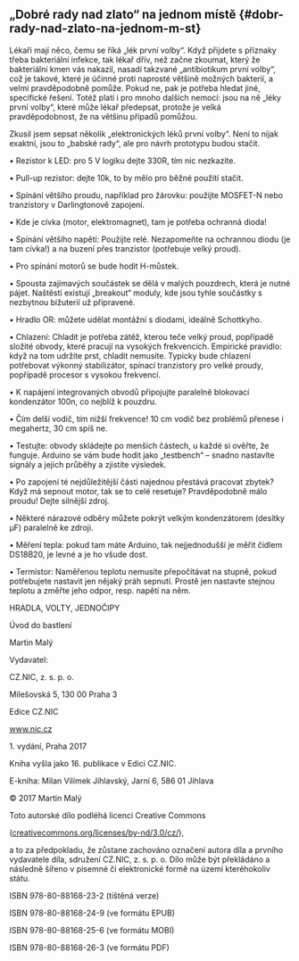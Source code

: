 ## „Dobré rady nad zlato“ na jednom místě {#dobr-rady-nad-zlato-na-jednom-m-st}

Lékaři mají něco, čemu se říká „lék první volby“. Když přijdete s příznaky třeba bakteriální infekce, tak lékař dřív, než začne zkoumat, který že bakteriální kmen vás nakazil, nasadí takzvané „antibiotikum první volby“, což je takové, které je účinné proti naprosté většině možných bakterií, a velmi pravděpodobně pomůže. Pokud ne, pak je potřeba hledat jiné, specifické řešení. Totéž platí i pro mnoho dalších nemocí: jsou na ně „léky první volby“, které může lékař předepsat, protože je velká pravděpodobnost, že na většinu případů pomůžou.

Zkusil jsem sepsat několik „elektronických léků první volby“. Není to nijak exaktní, jsou to „babské rady“, ale pro návrh prototypu budou stačit.

• Rezistor k LED: pro 5 V logiku dejte 330R, tím nic nezkazíte.

• Pull-up rezistor: dejte 10k, to by mělo pro běžné použití stačit.

• Spínání většího proudu, například pro žárovku: použijte MOSFET-N nebo tranzistory v Darlingtonově zapojení.

• Kde je cívka (motor, elektromagnet), tam je potřeba ochranná dioda!

• Spínání většího napětí: Použijte relé. Nezapomeňte na ochrannou diodu (je tam cívka!) a na buzení přes tranzistor (potřebuje velký proud).

• Pro spínání motorů se bude hodit H-můstek.

• Spousta zajímavých součástek se dělá v malých pouzdrech, která je nutné pájet. Naštěstí existují „breakout“ moduly, kde jsou tyhle součástky s nezbytnou bižuterií už připravené.

• Hradlo OR: můžete udělat montážní s diodami, ideálně Schottkyho.

• Chlazení: Chladit je potřeba zátěž, kterou teče velký proud, popřípadě složité obvody, které pracují na vysokých frekvencích. Empirické pravidlo: když na tom udržíte prst, chladit nemusíte. Typicky bude chlazení potřebovat výkonný stabilizátor, spínací tranzistory pro velké proudy, popřípadě procesor s vysokou frekvencí.

• K napájení integrovaných obvodů připojujte paralelně blokovací kondenzátor 100n, co nejblíž k pouzdru.

• Čím delší vodič, tím nižší frekvence! 10 cm vodič bez problémů přenese i megahertz, 30 cm spíš ne.

• Testujte: obvody skládejte po menších částech, u každé si ověřte, že funguje. Arduino se vám bude hodit jako „testbench“ – snadno nastavíte signály a jejich průběhy a zjistíte výsledek.

• Po zapojení té nejdůležitější části najednou přestává pracovat zbytek? Když má sepnout motor, tak se to celé resetuje? Pravděpodobně málo proudu! Dejte silnější zdroj.

• Některé nárazové odběry můžete pokrýt velkým kondenzátorem (desítky µF) paralelně ke zdroji.

• Měření tepla: pokud tam máte Arduino, tak nejjednodušší je měřit čidlem DS18B20, je levné a je ho všude dost.

• Termistor: Naměřenou teplotu nemusíte přepočítávat na stupně, pokud potřebujete nastavit jen nějaký práh sepnutí. Prostě jen nastavte stejnou teplotu a změřte jeho odpor, resp. napětí na něm.

HRADLA, VOLTY, JEDNOČIPY

Úvod do bastlení

Martin Malý

Vydavatel:

CZ.NIC, z. s. p. o.

Milešovská 5, 130 00 Praha 3

Edice CZ.NIC

www.nic.cz

1\. vydání, Praha 2017

Kniha vyšla jako 16. publikace v Edici CZ.NIC.

E-kniha: Milan Vilímek Jihlavský, Jarní 6, 586 01 Jihlava

© 2017 Martin Malý

Toto autorské dílo podléhá licenci Creative Commons

([creativecommons.org/licenses/by-nd/3.0/cz/](http://creativecommons.org/licenses/by-nd/3.0/cz/)),

a to za předpokladu, že zůstane zachováno označení autora díla a prvního vydavatele díla, sdružení CZ.NIC, z. s. p. o. Dílo může být překládáno a následně šířeno v písemné či elektronické formě na území kteréhokoliv státu.

ISBN 978-80-88168-23-2 (tištěná verze)

ISBN 978-80-88168-24-9 (ve formátu EPUB)

ISBN 978-80-88168-25-6 (ve formátu MOBI)

ISBN 978-80-88168-26-3 (ve formátu PDF)